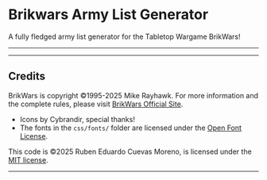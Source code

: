 # Brikwars Army List Generator

A fully fledged army list generator for the Tabletop Wargame BrikWars!

---



---

## Credits

BrikWars is copyright ©1995-2025 Mike Rayhawk. For more information and the complete rules, please visit [BrikWars Official Site](https://www.brikwars.com).


- Icons by Cybrandir, special thanks!
- The fonts in the `css/fonts/` folder are licensed under the [Open Font License](http://scripts.sil.org/cms/scripts/page.php?site_id=nrsi&id=OFL_web).



This code is ©2025 Ruben Eduardo Cuevas Moreno, is licensed under the [MIT license](https://opensource.org/licenses/MIT).

---
